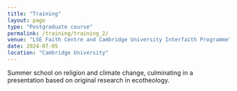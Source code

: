 ```yaml
---
title: "Training"
layout: page
type: "Postgraduate course"
permalink: /training/training_2/
venue: "LSE Faith Centre and Cambridge University Interfaith Programme"
date: 2024-07-05
location: "Cambridge University"
---
```


Summer school on religion and climate change, culminating in a presentation based on original research in ecotheology. 
